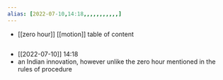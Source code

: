 ```yaml
---
alias: [2022-07-10,14:18,,,,,,,,,,,]
---
```

- [[zero hour]] [[motion]]
table of content
```toc
```

- [[2022-07-10]] 14:18
- an Indian innovation, however unlike the zero hour mentioned in the rules of procedure